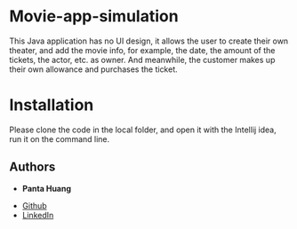 # Movie-app-simulation
This Java application has no UI design, it allows the user to create their own theater, and add the movie info, for example, the date, the amount of the tickets, the actor, etc. as owner. And meanwhile, the customer makes up their own allowance and purchases the ticket.  

# Installation

Please clone the code in the local folder, and open it with the Intellij idea, run it on the command line.

## Authors


* **Panta Huang** 
- [Github](https://github.com/willyhuang18)
- [LinkedIn](https://www.linkedin.com/feed/)
